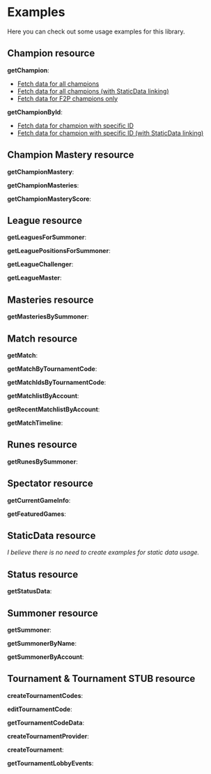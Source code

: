 # Examples

Here you can check out some usage examples for this library.


## Champion resource

__getChampion__:

- [Fetch data for all champions](https://github.com/dolejska-daniel/riot-api/blob/master/examples/LeagueAPI/Champion/getChampions_all.php)
- [Fetch data for all champions (with StaticData linking)](https://github.com/dolejska-daniel/riot-api/blob/master/examples/LeagueAPI/Champion/getChampions_all_linking.php)
- [Fetch data for F2P champions only](https://github.com/dolejska-daniel/riot-api/blob/master/examples/LeagueAPI/Champion/getChampions_f2p.php)

__getChampionById__:

- [Fetch data for champion with specific ID](https://github.com/dolejska-daniel/riot-api/blob/master/examples/LeagueAPI/Champion/getChampionById_61.php)
- [Fetch data for champion with specific ID (with StaticData linking)](https://github.com/dolejska-daniel/riot-api/blob/master/examples/LeagueAPI/Champion/getChampionById_61_linking.php)


## Champion Mastery resource

__getChampionMastery__:

__getChampionMasteries__:

__getChampionMasteryScore__:


## League resource

__getLeaguesForSummoner__:

__getLeaguePositionsForSummoner__:

__getLeagueChallenger__:

__getLeagueMaster__:


## Masteries resource

__getMasteriesBySummoner__:


## Match resource

__getMatch__:

__getMatchByTournamentCode__:

__getMatchIdsByTournamentCode__:

__getMatchlistByAccount__:

__getRecentMatchlistByAccount__:

__getMatchTimeline__:


## Runes resource

__getRunesBySummoner__:


## Spectator resource

__getCurrentGameInfo__:

__getFeaturedGames__:


## StaticData resource

_I believe there is no need to create examples for static data usage._


## Status resource

__getStatusData__:


## Summoner resource

__getSummoner__:

__getSummonerByName__:

__getSummonerByAccount__:


## Tournament & Tournament STUB resource

__createTournamentCodes__:

__editTournamentCode__:

__getTournamentCodeData__:

__createTournamentProvider__:

__createTournament__:

__getTournamentLobbyEvents__: